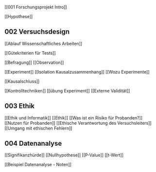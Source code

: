 [[001 Forschungsprojekt Intro]]

[[Hypothese]]


## 002 Versuchsdesign
[[Ablauf Wissenschaftliches Arbeiten]]

[[Gütekriterien für Tests]]

[[Befragung]]
[[Observation]]


[[Experiment]]
[[Isolation Kausalzusammenhang]]
[[Wozu Experimente]]

[[Kausalschluss]]

[[Kontrolltechniken]]
[[übung Experiment]]
[[Externe Validität]]

## 003 Ethik
[[Ethik und Informatik]]
[[Ethik]]
[[Was ist ein Risiko für Probanden?]]
[[Nutzen für Probanden]]
[[Ethische Verantwortung des Versuchsleiters]]
[[Umgang mit ethischen Fehlern]]




## 004 Datenanalyse
[[Signifikanzhürde]]
[[Nullhypothese]]
[[P-Value]]
[[t-Wert]]

[[Beispiel Datenanalyse - Noten]]



